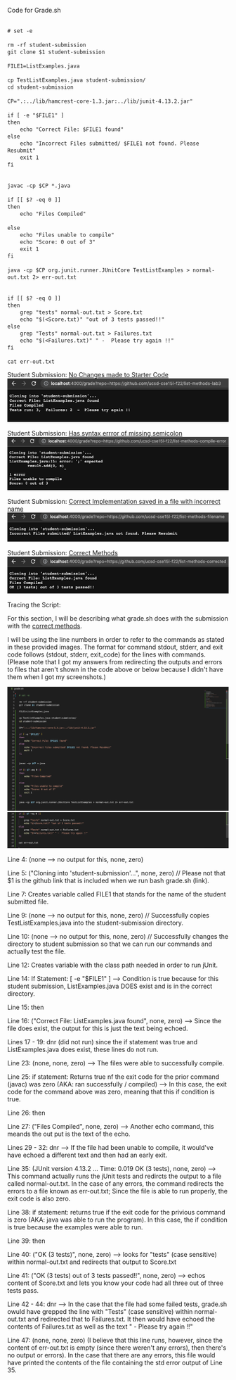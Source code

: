 Code for Grade.sh
```

# set -e

rm -rf student-submission
git clone $1 student-submission

FILE1=ListExamples.java

cp TestListExamples.java student-submission/
cd student-submission

CP=".:../lib/hamcrest-core-1.3.jar:../lib/junit-4.13.2.jar" 

if [ -e "$FILE1" ]
then 
    echo "Correct File: $FILE1 found"
else
    echo "Incorrect Files submitted/ $FILE1 not found. Please Resubmit"
    exit 1
fi 


javac -cp $CP *.java 

if [[ $? -eq 0 ]]
then 
    echo "Files Compiled"

else
    echo "Files unable to compile"
    echo "Score: 0 out of 3"
    exit 1
fi

java -cp $CP org.junit.runner.JUnitCore TestListExamples > normal-out.txt 2> err-out.txt


if [[ $? -eq 0 ]]
then 
    grep "tests" normal-out.txt > Score.txt
    echo "$(<Score.txt)" "out of 3 tests passed!!"
else
    grep "Tests" normal-out.txt > Failures.txt
    echo "$(<Failures.txt)" " -  Please try again !!"
fi

cat err-out.txt

```




Student Submission:
[No Changes made to Starter Code](https://github.com/ucsd-cse15l-f22/list-methods-lab3)
![Image](no-changes.png)


Student Submission: [Has syntax errror of missing semicolon](https://github.com/ucsd-cse15l-f22/list-methods-compile-error)
![Image](compile.png)


Student Submission: [Correct Implementation saved in a file with incorrect name](https://github.com/ucsd-cse15l-f22/list-methods-filename)
![Image](filename.png)


Student Submission: [Correct Methods](https://github.com/ucsd-cse15l-f22/list-methods-corrected)
![Image](corrected.png)


Tracing the Script:

For this section, I will be describing what grade.sh does with the submission with the [correct methods](https://github.com/ucsd-cse15l-f22/list-methods-corrected).

I will be using the line numbers in order to refer to the commands as stated in these provided images. The format for command stdout, stderr, and exit code follows (stdout, stderr, exit_code) for the lines with commands. (Please note that I got my answers from redirecting the outputs and errors to files that aren't shown in the code above or below because I didn't have them when I got my screenshots.)

![Image](grade-sh-1.png)
![Image](grade-sh-2.png)

Line 4: (none --> no output for this, none, zero) 

Line 5: ("Cloning into 'student-submission'...", none, zero) // Please not that $1 is the github link that is included when we run bash grade.sh (link).

Line 7: Creates variable called FILE1 that stands for the name of the student submitted file. 

Line 9: (none --> no output for this, none, zero)  // Successfully copies TestListExamples.java into the student-submission directory. 

Line 10: (none --> no output for this, none, zero) // Successfully changes the directory to student submission so that we can run our commands and actually test the file. 

Line 12: Creates variable with the class path needed in order to run jUnit. 

Line 14: If Statement: [ -e "$FILE1" ] --> Condition is true because for this student submission, ListExamples.java DOES exist and is in the correct directory. 

Line 15: then

Line 16: ("Correct File: ListExamples.java found", none, zero) --> Since the file does exist, the output for this is just the text being echoed. 

Lines 17 - 19: dnr (did not run) since the if statement was true and ListExamples.java does exist, these lines do not run. 




Line 23: (none, none, zero) --> The files were able to successfully compile. 

Line 25: if statement: Returns true nf the exit code for the prior command (javac) was zero (AKA: ran successfully / compiled) --> In this case, the exit code for the command above was zero, meaning that this if condition is true. 

Line 26: then

Line 27: ("Files Compiled", none, zero) --> Another echo command, this meands the out put is the text of the echo. 

Lines 29 - 32: dnr --> If the file had been unable to compile, it would've have echoed a different text and then had an early exit. 

Line 35: (JUnit version 4.13.2 ... Time: 0.019 OK (3 tests), none, zero) --> This command actually runs the jUnit tests and redircts the output to a file called normal-out.txt. In the case of any errors, the command redirects the errors to a file known as err-out.txt; Since the file is able to run properly, the exit code is also zero. 


Line 38: if statement: returns true if the exit code for the privious command is zero (AKA: java was able to run the program). In this case, the if condition is true because the examples were able to run. 

Line 39: then

Line 40: ("OK (3 tests)", none, zero) --> looks for "tests" (case sensitive) within normal-out.txt and redirects that output to Score.txt

Line 41: ("OK (3 tests) out of 3 tests passed!!", none, zero) --> echos content of Score.txt and lets you know your code had all three out of three tests pass.

Line 42 - 44: dnr --> In the case that the file had some failed tests, grade.sh owuld have grepped the line with "Tests" (case sensitive) within normal-out.txt and redirected that to Failures.txt. It then would have echoed the contents of Failures.txt as well as the text " - Please try again !!"



Line 47: (none, none, zero) (I believe that this line runs, however, since the content of err-out.txt is empty (since there weren't any errors), then there's no output or errors). In the case that there are any errors, this file would have printed the contents of the file containing the std error output of Line 35. 
